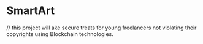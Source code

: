 # SmartArt
// this project will ake secure treats for young freelancers not violating their copyrights using Blockchain technologies. 
